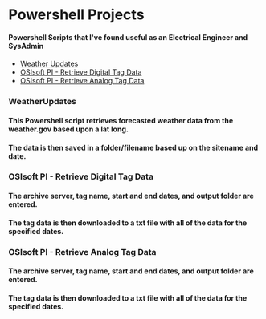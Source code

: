 # Powershell Projects
#### Powershell Scripts that I've found useful as an Electrical Engineer and SysAdmin

- [Weather Updates](https://github.com/electronicwarfare/PowershellProjects/blob/main/README.md#weatherupdates)
- [OSIsoft PI - Retrieve Digital Tag Data](https://github.com/electronicwarfare/PowershellProjects/blob/main/README.md#osisoft-pi---retrieve-digital-tag-data)
- [OSIsoft PI - Retrieve Analog Tag Data](https://github.com/electronicwarfare/PowershellProjects/blob/main/README.md#osisoft-pi---retrieve-analog-tag-data)

### WeatherUpdates
#### This Powershell script retrieves forecasted weather data from the weather.gov based upon a lat long. 
#### The data is then saved in a folder/filename based up on the sitename and date.

### OSIsoft PI - Retrieve Digital Tag Data
#### The archive server, tag name, start and end dates, and output folder are entered.
#### The tag data is then downloaded to a txt file with all of the data for the specified dates.

### OSIsoft PI - Retrieve Analog Tag Data
#### The archive server, tag name, start and end dates, and output folder are entered.
#### The tag data is then downloaded to a txt file with all of the data for the specified dates.
